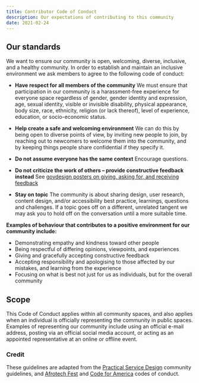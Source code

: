 ```yaml
---
title: Contributor Code of Conduct
description: Our expectations of contributing to this community
date: 2021-02-24
---
```


## Our standards

We want to ensure our community is open, welcoming, diverse, inclusive, and a healthy community.
In order to establish and maintain an inclusive environment we ask members to agree to the following code of conduct:

* **Have respect for all members of the community**
  We must ensure that participation in our community is a harassment-free experience for everyone space regardless of gender, gender identity and expression, age, sexual identity, visible or invisible disability, physical appearance, body size, race, ethnicity, religion (or lack thereof), level of experience, education, or socio-economic status.

* **Help create a safe and welcoming environment**
  We can do this by being open to diverse points of view, by inviting new people to join, by reaching out to newcomers to welcome them into the community, and by keeping things people share confidential if they specify it.

* **Do not assume everyone has the same context**
  Encourage questions.

* **Do not criticize the work of others – provide constructive feedback instead** See [govdesign posters on giving, asking for, and receiving feedback](https://github.com/alphagov/govdesign/blob/master/Poster_GivingAskingReceivingFeedback.pdf)

* **Stay on topic**
  The community is about sharing design, user research, content design, and/or accessibility best practice, learnings, questions and challenges. If a topic goes off on a different, unrelated tangent we may ask you to hold off on the conversation until a more suitable time.

**Examples of behaviour that contributes to a positive environment for our community include:**

* Demonstrating empathy and kindness toward other people
* Being respectful of differing opinions, viewpoints, and experiences
* Giving and gracefully accepting constructive feedback
* Accepting responsibility and apologising to those affected by our mistakes, and learning from the experience
* Focusing on what is best not just for us as individuals, but for the overall community

## Scope

This Code of Conduct applies within all community spaces, and also applies when an individual is officially representing the community in public spaces.
Examples of representing our community include using an official e-mail address, posting via an official social media account, or acting as an appointed representative at an online or offline event.

### Credit

These guidelines are adapted from the [Practical Service Design](http://www.practicalservicedesign.com/getting-started-on-slack/) community guidelines, and [Afrotech Fest](https://www.afrotechfest.co.uk/coc/) and [Code for America](http://www.cvent.com/events/code-for-america-summit-2018/custom-40-e12d85b157b94d69b80d8911cc641d36.aspx) codes of conduct.
